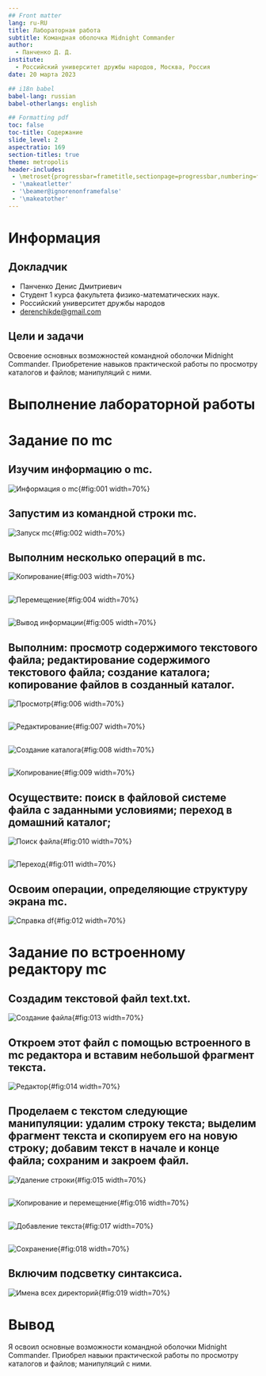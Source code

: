 ```yaml
---
## Front matter
lang: ru-RU
title: Лабораторная работа 
subtitle: Командная оболочка Midnight Commander
author:
  - Панченко Д. Д.
institute:
  - Российский университет дружбы народов, Москва, Россия
date: 20 марта 2023

## i18n babel
babel-lang: russian
babel-otherlangs: english

## Formatting pdf
toc: false
toc-title: Содержание
slide_level: 2
aspectratio: 169
section-titles: true
theme: metropolis
header-includes:
 - \metroset{progressbar=frametitle,sectionpage=progressbar,numbering=fraction}
 - '\makeatletter'
 - '\beamer@ignorenonframefalse'
 - '\makeatother'
---
```


# Информация

## Докладчик

  * Панченко Денис Дмитриевич
  * Студент 1 курса факультета физико-математических наук.
  * Российский университет дружбы народов
  * [derenchikde@gmail.com](mailto:derenchikde@gmail.com)

## Цели и задачи

Освоение основных возможностей командной оболочки Midnight Commander. Приобретение навыков практической работы по просмотру каталогов и файлов; манипуляций с ними.

# Выполнение лабораторной работы

# Задание по mc

## Изучим информацию о mc.

![Информация о mc](image/1.png){#fig:001 width=70%}

## Запустим из командной строки mc.

![Запуск mc](image/2.png){#fig:002 width=70%}

## Выполним несколько операций в mc.

![Копирование](image/3.png){#fig:003 width=70%}

## 

![Перемещение](image/4.png){#fig:004 width=70%}

## 

![Вывод информации](image/5.png){#fig:005 width=70%}

## Выполним: просмотр содержимого текстового файла; редактирование содержимого текстового файла; создание каталога; копирование файлов в созданный каталог.

![Просмотр](image/6.png){#fig:006 width=70%}

## 

![Редактирование](image/7.png){#fig:007 width=70%}

## 

![Создание каталога](image/8.png){#fig:008 width=70%}

## 

![Копирование](image/9.png){#fig:009 width=70%}

## Осуществите: поиск в файловой системе файла с заданными условиями; переход в домашний каталог;

![Поиск файла](image/10.png){#fig:010 width=70%}

## 

![Переход](image/11.png){#fig:011 width=70%}

## Освоим операции, определяющие структуру экрана mc.

![Справка df](image/12.png){#fig:012 width=70%}

# Задание по встроенному редактору mc

## Создадим текстовой файл text.txt.

![Создание файла](image/13.png){#fig:013 width=70%}

## Откроем этот файл с помощью встроенного в mc редактора и вставим небольшой фрагмент текста.

![Редактор](image/14.png){#fig:014 width=70%}

## Проделаем с текстом следующие манипуляции: удалим строку текста; выделим фрагмент текста и скопируем его на новую строку; добавим текст в начале и конце файла; сохраним и закроем файл.

![Удаление строки](image/15.png){#fig:015 width=70%}

## 

![Копирование и перемещение](image/16.png){#fig:016 width=70%}

## 

![Добавление текста](image/17.png){#fig:017 width=70%}

## 

![Сохранение](image/18.png){#fig:018 width=70%}

## Включим подсветку синтаксиса.

![Имена всех директорий](image/19.png){#fig:019 width=70%}

# Вывод

Я освоил основные возможности командной оболочки Midnight Commander. Приобрел навыки практической работы по просмотру каталогов и файлов; манипуляций с ними.
